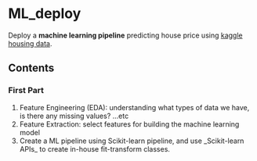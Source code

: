 # ML_deploy

Deploy a **machine learning pipeline** predicting house price using [kaggle housing data](https://www.kaggle.com/c/house-prices-advanced-regression-techniques/data). 

## Contents
### First Part
1. Feature Engineering (EDA): understanding what types of data we have, is there any missing values? ...etc
2. Feature Extraction: select features for building the machine learning model
3. Create a ML pipeline using Scikit-learn pipeline, and use \_Scikit-learn APIs\_ to create in-house fit-transform classes.

